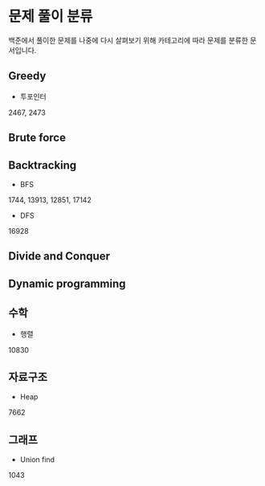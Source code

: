 # 문제 풀이 분류

백준에서 풀이한 문제를 나중에 다시 살펴보기 위해 
카테고리에 따라 문제를 분류한 문서입니다. 

## Greedy

* 투포인터

2467, 2473


## Brute force 

## Backtracking

* BFS

1744, 13913, 12851, 17142

* DFS 

16928

## Divide and Conquer 

## Dynamic programming

## 수학
* 행렬

10830

## 자료구조 

* Heap 

7662

## 그래프 

* Union find 

1043


